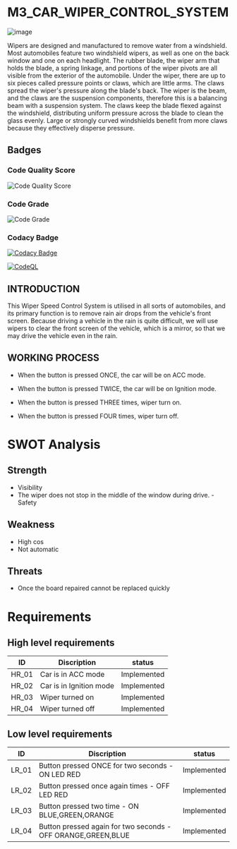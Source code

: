 # M3_CAR_WIPER_CONTROL_SYSTEM
![image](https://user-images.githubusercontent.com/101171908/168266522-2a22b8ab-232d-4513-94d5-bf4f25a97d98.png)


Wipers are designed and manufactured to remove water from a windshield. Most automobiles feature two windshield wipers, as well as one on the back window and one on each headlight. The rubber blade, the wiper arm that holds the blade, a spring linkage, and portions of the wiper pivots are all visible from the exterior of the automobile. Under the wiper, there are up to six pieces called pressure points or claws, which are little arms. The claws spread the wiper's pressure along the blade's back. The wiper is the beam, and the claws are the suspension components, therefore this is a balancing beam with a suspension system. The claws keep the blade flexed against the windshield, distributing uniform pressure across the blade to clean the glass evenly. Large or strongly curved windshields benefit from more claws because they effectively disperse pressure.
## Badges
### Code Quality Score
![Code Quality Score](https://api.codiga.io/project/33373/score/svg)
### Code Grade
![Code Grade](https://api.codiga.io/project/33373/status/svg)
### Codacy Badge
[![Codacy Badge](https://app.codacy.com/project/badge/Grade/fc6c327e5b6f41adadab7485e92f8283)](https://www.codacy.com/gh/Jhaaditya1999/M3_CAR_WIPING_SYSTEM/dashboard?utm_source=github.com&amp;utm_medium=referral&amp;utm_content=Jhaaditya1999/M3_CAR_WIPING_SYSTEM&amp;utm_campaign=Badge_Grade)

[![CodeQL](https://github.com/Jhaaditya1999/M3_CAR_WIPING_SYSTEM/actions/workflows/c-cppabc.yml/badge.svg)](https://github.com/Jhaaditya1999/M3_CAR_WIPING_SYSTEM/actions/workflows/c-cppabc.yml)
## INTRODUCTION
This Wiper Speed Control System is utilised in all sorts of automobiles, and its primary function is to remove rain air drops from the vehicle's front screen. Because driving a vehicle in the rain is quite difficult, we will use wipers to clear the front screen of the vehicle, which is a mirror, so that we may drive the vehicle even in the rain.

## WORKING PROCESS
- When the button is pressed ONCE, the car will be on ACC mode.

- When the button is pressed TWICE, the car will be on Ignition mode.

- When the button is pressed THREE times, wiper turn on.

- When the button is pressed FOUR times, wiper turn off.
# SWOT Analysis
## Strength
- Visibility
- The wiper does not stop in the middle of the window during drive.
-Safety
## Weakness
- High cos 
- Not automatic
## Threats
- Once the board repaired cannot be replaced quickly
# Requirements
## High level requirements
|ID|	Discription	|status|
|--|--------------|------|
|HR_01|	Car is in ACC mode	|Implemented|
|HR_02	|Car is in Ignition mode|	Implemented|
|HR_03|	Wiper turned on|	Implemented|
|HR_04	|Wiper turned off	|Implemented|
## Low level requirements
|ID	|Discription|	status|
|---|-----------|-------|
|LR_01	|Button pressed ONCE for two seconds - ON LED RED	|Implemented|
|LR_02	|Button pressed once again times - OFF LED RED|	Implemented|
|LR_03	|Button pressed two time - ON BLUE,GREEN,ORANGE|	Implemented|
|LR_04	|Button pressed again for two seconds - OFF ORANGE,GREEN,BLUE	|Implemented|
